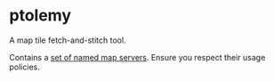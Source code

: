 # ptolemy

A map tile fetch-and-stitch tool.

Contains a [set of named map servers](maps). Ensure you respect their usage policies.

[maps]: https://wiki.openstreetmap.org/wiki/Tile_servers